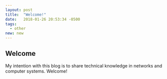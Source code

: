```yaml
---
layout: post
title:  "Welcome!"
date:   2018-01-26 20:53:34 -0500
tags:
  - other
new: new
---
```


<h2>Welcome</h2>

My intention with this blog is to share technical knowledge in networks and computer systems. Welcome!
